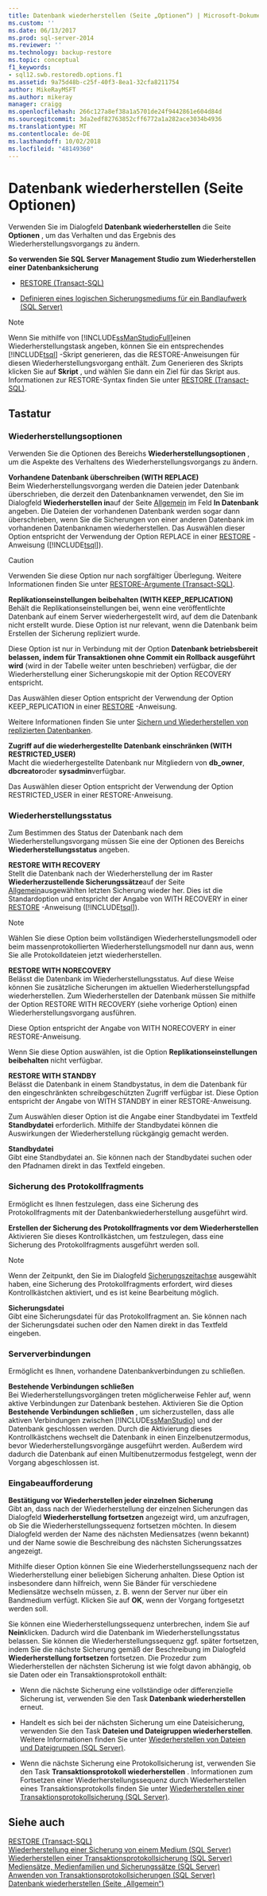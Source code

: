 ```yaml
---
title: Datenbank wiederherstellen (Seite „Optionen“) | Microsoft-Dokumentation
ms.custom: ''
ms.date: 06/13/2017
ms.prod: sql-server-2014
ms.reviewer: ''
ms.technology: backup-restore
ms.topic: conceptual
f1_keywords:
- sql12.swb.restoredb.options.f1
ms.assetid: 9a75d48b-c25f-40f3-8ea1-32cfa8211754
author: MikeRayMSFT
ms.author: mikeray
manager: craigg
ms.openlocfilehash: 266c127a8ef38a1a5701de24f9442861e604d84d
ms.sourcegitcommit: 3da2edf82763852cff6772a1a282ace3034b4936
ms.translationtype: MT
ms.contentlocale: de-DE
ms.lasthandoff: 10/02/2018
ms.locfileid: "48149360"
---
```

# <a name="restore-database-options-page"></a>Datenbank wiederherstellen (Seite Optionen)
  Verwenden Sie im Dialogfeld **Datenbank wiederherstellen** die Seite **Optionen** , um das Verhalten und das Ergebnis des Wiederherstellungsvorgangs zu ändern.  
  
 **So verwenden Sie SQL Server Management Studio zum Wiederherstellen einer Datenbanksicherung**  
  
-   [RESTORE &#40;Transact-SQL&#41;](/sql/t-sql/statements/restore-statements-transact-sql)  
  
-   [Definieren eines logischen Sicherungsmediums für ein Bandlaufwerk &#40;SQL Server&#41;](define-a-logical-backup-device-for-a-tape-drive-sql-server.md)  
  
> [!NOTE]  
>  Wenn Sie mithilfe von [!INCLUDE[ssManStudioFull](../../includes/ssmanstudiofull-md.md)]einen Wiederherstellungstask angeben, können Sie ein entsprechendes [!INCLUDE[tsql](../../includes/tsql-md.md)] -Skript generieren, das die RESTORE-Anweisungen für diesen Wiederherstellungsvorgang enthält. Zum Generieren des Skripts klicken Sie auf **Skript** , und wählen Sie dann ein Ziel für das Skript aus. Informationen zur RESTORE-Syntax finden Sie unter [RESTORE &#40;Transact-SQL&#41;](/sql/t-sql/statements/restore-statements-transact-sql).  
  
## <a name="options"></a>Tastatur  
  
### <a name="restore-options"></a>Wiederherstellungsoptionen  
 Verwenden Sie die Optionen des Bereichs **Wiederherstellungsoptionen** , um die Aspekte des Verhaltens des Wiederherstellungsvorgangs zu ändern.  
  
 **Vorhandene Datenbank überschreiben (WITH REPLACE)**  
 Beim Wiederherstellungsvorgang werden die Dateien jeder Datenbank überschrieben, die derzeit den Datenbanknamen verwendet, den Sie im Dialogfeld **Wiederherstellen in**auf der Seite [Allgemein](../../integration-services/general-page-of-integration-services-designers-options.md) im Feld **In Datenbank** angeben. Die Dateien der vorhandenen Datenbank werden sogar dann überschrieben, wenn Sie die Sicherungen von einer anderen Datenbank im vorhandenen Datenbanknamen wiederherstellen. Das Auswählen dieser Option entspricht der Verwendung der Option REPLACE in einer [RESTORE](/sql/t-sql/statements/restore-statements-arguments-transact-sql) -Anweisung ([!INCLUDE[tsql](../../includes/tsql-md.md)]).  
  
> [!CAUTION]  
>  Verwenden Sie diese Option nur nach sorgfältiger Überlegung. Weitere Informationen finden Sie unter [RESTORE-Argumente &#40;Transact-SQL&#41;](/sql/t-sql/statements/restore-statements-arguments-transact-sql).  
  
 **Replikationseinstellungen beibehalten (WITH KEEP_REPLICATION)**  
 Behält die Replikationseinstellungen bei, wenn eine veröffentlichte Datenbank auf einem Server wiederhergestellt wird, auf dem die Datenbank nicht erstellt wurde. Diese Option ist nur relevant, wenn die Datenbank beim Erstellen der Sicherung repliziert wurde.  
  
 Diese Option ist nur in Verbindung mit der Option **Datenbank betriebsbereit belassen, indem für Transaktionen ohne Commit ein Rollback ausgeführt wird** (wird in der Tabelle weiter unten beschrieben) verfügbar, die der Wiederherstellung einer Sicherungskopie mit der Option RECOVERY entspricht.  
  
 Das Auswählen dieser Option entspricht der Verwendung der Option KEEP_REPLICATION in einer [RESTORE](/sql/t-sql/statements/restore-statements-transact-sql) -Anweisung.  
  
 Weitere Informationen finden Sie unter [Sichern und Wiederherstellen von replizierten Datenbanken](../replication/administration/back-up-and-restore-replicated-databases.md).  
  
 **Zugriff auf die wiederhergestellte Datenbank einschränken (WITH RESTRICTED_USER)**  
 Macht die wiederhergestellte Datenbank nur Mitgliedern von **db_owner**, **dbcreator**oder **sysadmin**verfügbar.  
  
 Das Auswählen dieser Option entspricht der Verwendung der Option RESTRICTED_USER in einer RESTORE-Anweisung.  
  
### <a name="recovery-state"></a>Wiederherstellungsstatus  
 Zum Bestimmen des Status der Datenbank nach dem Wiederherstellungsvorgang müssen Sie eine der Optionen des Bereichs **Wiederherstellungsstatus** angeben.  
  
 **RESTORE WITH RECOVERY**  
 Stellt die Datenbank nach der Wiederherstellung der im Raster **Wiederherzustellende Sicherungssätze**auf der Seite [Allgemein](../../integration-services/general-page-of-integration-services-designers-options.md)ausgewählten letzten Sicherung wieder her. Dies ist die Standardoption und entspricht der Angabe von WITH RECOVERY in einer [RESTORE](/sql/t-sql/statements/restore-statements-arguments-transact-sql) -Anweisung ([!INCLUDE[tsql](../../includes/tsql-md.md)]).  
  
> [!NOTE]  
>  Wählen Sie diese Option beim vollständigen Wiederherstellungsmodell oder beim massenprotokollierten Wiederherstellungsmodell nur dann aus, wenn Sie alle Protokolldateien jetzt wiederherstellen.  
  
 **RESTORE WITH NORECOVERY**  
 Belässt die Datenbank im Wiederherstellungsstatus. Auf diese Weise können Sie zusätzliche Sicherungen im aktuellen Wiederherstellungspfad wiederherstellen. Zum Wiederherstellen der Datenbank müssen Sie mithilfe der Option RESTORE WITH RECOVERY (siehe vorherige Option) einen Wiederherstellungsvorgang ausführen.  
  
 Diese Option entspricht der Angabe von WITH NORECOVERY in einer RESTORE-Anweisung.  
  
 Wenn Sie diese Option auswählen, ist die Option **Replikationseinstellungen beibehalten** nicht verfügbar.  
  
 **RESTORE WITH STANDBY**  
 Belässt die Datenbank in einem Standbystatus, in dem die Datenbank für den eingeschränkten schreibgeschützten Zugriff verfügbar ist. Diese Option entspricht der Angabe von WITH STANDBY in einer RESTORE-Anweisung.  
  
 Zum Auswählen dieser Option ist die Angabe einer Standbydatei im Textfeld **Standbydatei** erforderlich. Mithilfe der Standbydatei können die Auswirkungen der Wiederherstellung rückgängig gemacht werden.  
  
 **Standbydatei**  
 Gibt eine Standbydatei an. Sie können nach der Standbydatei suchen oder den Pfadnamen direkt in das Textfeld eingeben.  
  
### <a name="tail-log-backup"></a>Sicherung des Protokollfragments  
 Ermöglicht es Ihnen festzulegen, dass eine Sicherung des Protokollfragments mit der Datenbankwiederherstellung ausgeführt wird.  
  
 **Erstellen der Sicherung des Protokollfragments vor dem Wiederherstellen**  
 Aktivieren Sie dieses Kontrollkästchen, um festzulegen, dass eine Sicherung des Protokollfragments ausgeführt werden soll.  
  
> [!NOTE]  
>  Wenn der Zeitpunkt, den Sie im Dialogfeld [Sicherungszeitachse](backup-timeline.md) ausgewählt haben, eine Sicherung des Protokollfragments erfordert, wird dieses Kontrollkästchen aktiviert, und es ist keine Bearbeitung möglich.  
  
 **Sicherungsdatei**  
 Gibt eine Sicherungsdatei für das Protokollfragment an. Sie können nach der Sicherungsdatei suchen oder den Namen direkt in das Textfeld eingeben.  
  
### <a name="server-connections"></a>Serververbindungen  
 Ermöglicht es Ihnen, vorhandene Datenbankverbindungen zu schließen.  
  
 **Bestehende Verbindungen schließen**  
 Bei Wiederherstellungsvorgängen treten möglicherweise Fehler auf, wenn aktive Verbindungen zur Datenbank bestehen. Aktivieren Sie die Option **Bestehende Verbindungen schließen** , um sicherzustellen, dass alle aktiven Verbindungen zwischen [!INCLUDE[ssManStudio](../../includes/ssmanstudio-md.md)] und der Datenbank geschlossen werden. Durch die Aktivierung dieses Kontrollkästchens wechselt die Datenbank in einen Einzelbenutzermodus, bevor Wiederherstellungsvorgänge ausgeführt werden. Außerdem wird dadurch die Datenbank auf einen Multibenutzermodus festgelegt, wenn der Vorgang abgeschlossen ist.  
  
### <a name="prompt"></a>Eingabeaufforderung  
 **Bestätigung vor Wiederherstellen jeder einzelnen Sicherung**  
 Gibt an, dass nach der Wiederherstellung der einzelnen Sicherungen das Dialogfeld **Wiederherstellung fortsetzen** angezeigt wird, um anzufragen, ob Sie die Wiederherstellungssequenz fortsetzen möchten. In diesem Dialogfeld werden der Name des nächsten Mediensatzes (wenn bekannt) und der Name sowie die Beschreibung des nächsten Sicherungssatzes angezeigt.  
  
 Mithilfe dieser Option können Sie eine Wiederherstellungssequenz nach der Wiederherstellung einer beliebigen Sicherung anhalten. Diese Option ist insbesondere dann hilfreich, wenn Sie Bänder für verschiedene Mediensätze wechseln müssen, z. B. wenn der Server nur über ein Bandmedium verfügt. Klicken Sie auf **OK**, wenn der Vorgang fortgesetzt werden soll.  
  
 Sie können eine Wiederherstellungssequenz unterbrechen, indem Sie auf **Nein**klicken. Dadurch wird die Datenbank im Wiederherstellungsstatus belassen. Sie können die Wiederherstellungssequenz ggf. später fortsetzen, indem Sie die nächste Sicherung gemäß der Beschreibung im Dialogfeld **Wiederherstellung fortsetzen** fortsetzen. Die Prozedur zum Wiederherstellen der nächsten Sicherung ist wie folgt davon abhängig, ob sie Daten oder ein Transaktionsprotokoll enthält:  
  
-   Wenn die nächste Sicherung eine vollständige oder differenzielle Sicherung ist, verwenden Sie den Task **Datenbank wiederherstellen** erneut.  
  
-   Handelt es sich bei der nächsten Sicherung um eine Dateisicherung, verwenden Sie den Task **Dateien und Dateigruppen wiederherstellen**. Weitere Informationen finden Sie unter [Wiederherstellen von Dateien und Dateigruppen &#40;SQL Server&#41;](restore-files-and-filegroups-sql-server.md).  
  
-   Wenn die nächste Sicherung eine Protokollsicherung ist, verwenden Sie den Task **Transaktionsprotokoll wiederherstellen** . Informationen zum Fortsetzen einer Wiederherstellungssequenz durch Wiederherstellen eines Transaktionsprotokolls finden Sie unter [Wiederherstellen einer Transaktionsprotokollsicherung &#40;SQL Server&#41;](restore-a-transaction-log-backup-sql-server.md).  
  
## <a name="see-also"></a>Siehe auch  
 [RESTORE &#40;Transact-SQL&#41;](/sql/t-sql/statements/restore-statements-transact-sql)   
 [Wiederherstellung einer Sicherung von einem Medium &#40;SQL Server&#41;](restore-a-backup-from-a-device-sql-server.md)   
 [Wiederherstellen einer Transaktionsprotokollsicherung &#40;SQL Server&#41;](restore-a-transaction-log-backup-sql-server.md)   
 [Mediensätze, Medienfamilien und Sicherungssätze &#40;SQL Server&#41;](media-sets-media-families-and-backup-sets-sql-server.md)   
 [Anwenden von Transaktionsprotokollsicherungen &#40;SQL Server&#41;](transaction-log-backups-sql-server.md)   
 [Datenbank wiederherstellen &#40;Seite „Allgemein“&#41;](../../integration-services/general-page-of-integration-services-designers-options.md)  
  
  
